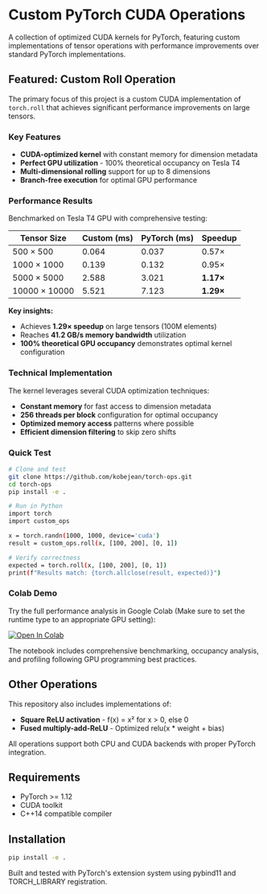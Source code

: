 # Custom PyTorch CUDA Operations

A collection of optimized CUDA kernels for PyTorch, featuring custom implementations of tensor operations with performance improvements over standard PyTorch implementations.

## Featured: Custom Roll Operation

The primary focus of this project is a custom CUDA implementation of `torch.roll` that achieves significant performance improvements on large tensors.

### Key Features

- **CUDA-optimized kernel** with constant memory for dimension metadata
- **Perfect GPU utilization** - 100% theoretical occupancy on Tesla T4
- **Multi-dimensional rolling** support for up to 8 dimensions
- **Branch-free execution** for optimal GPU performance

### Performance Results

Benchmarked on Tesla T4 GPU with comprehensive testing:

| Tensor Size | Custom (ms) | PyTorch (ms) | Speedup |
|-------------|-------------|--------------|---------|
| 500 × 500   | 0.064       | 0.037        | 0.57×   |
| 1000 × 1000 | 0.139       | 0.132        | 0.95×   |
| 5000 × 5000 | 2.588       | 3.021        | **1.17×** |
| 10000 × 10000 | 5.521     | 7.123        | **1.29×** |

**Key insights:**
- Achieves **1.29× speedup** on large tensors (100M elements)
- Reaches **41.2 GB/s memory bandwidth** utilization
- **100% theoretical GPU occupancy** demonstrates optimal kernel configuration

### Technical Implementation

The kernel leverages several CUDA optimization techniques:

- **Constant memory** for fast access to dimension metadata
- **256 threads per block** configuration for optimal occupancy
- **Optimized memory access** patterns where possible
- **Efficient dimension filtering** to skip zero shifts

### Quick Test

```bash
# Clone and test
git clone https://github.com/kobejean/torch-ops.git
cd torch-ops
pip install -e .

# Run in Python
import torch
import custom_ops

x = torch.randn(1000, 1000, device='cuda')
result = custom_ops.roll(x, [100, 200], [0, 1])

# Verify correctness
expected = torch.roll(x, [100, 200], [0, 1])
print(f"Results match: {torch.allclose(result, expected)}")
```

### Colab Demo

Try the full performance analysis in Google Colab (Make sure to set the runtime type to an appropriate GPU setting):

[![Open In Colab](https://colab.research.google.com/assets/colab-badge.svg)](https://colab.research.google.com/github/kobejean/torch-ops/blob/main/test_roll_colab.ipynb)

The notebook includes comprehensive benchmarking, occupancy analysis, and profiling following GPU programming best practices.

## Other Operations

This repository also includes implementations of:

- **Square ReLU activation** - f(x) = x² for x > 0, else 0
- **Fused multiply-add-ReLU** - Optimized relu(x * weight + bias)

All operations support both CPU and CUDA backends with proper PyTorch integration.

## Requirements

- PyTorch >= 1.12
- CUDA toolkit
- C++14 compatible compiler

## Installation

```bash
pip install -e .
```

Built and tested with PyTorch's extension system using pybind11 and TORCH_LIBRARY registration.
